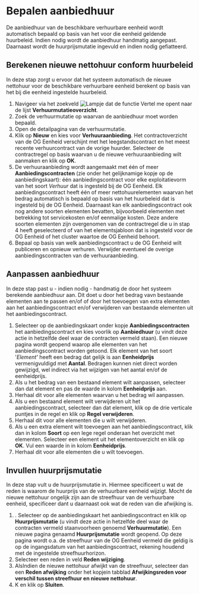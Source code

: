 # Bepalen aanbiedhuur

De aanbiedhuur van de beschikbare verhuurbare eenheid wordt automatisch bepaald op basis van het voor die eenheid geldende huurbeleid. Indien nodig wordt de aanbiedhuur handmatig aangepast. Daarnaast wordt de huurprijsmutatie ingevuld en indien nodig gefiatteerd. 

## Berekenen nieuwe nettohuur conform huurbeleid 

In deze stap zorgt u ervoor dat het systeem automatisch de nieuwe nettohuur voor de beschikbare verhuurbare eenheid berekent op basis van het bij die eenheid ingestelde huurbeleid.

 1. Navigeer via het zoekveld ![Lampje dat de functie Vertel me opent](https://docs.microsoft.com/nl-NL/dynamics365/business-central/media/ui-search/search_small.png "Vertel me wat u wilt doen") naar de lijst **Verhuurmutatieoverzicht**.
 2. Zoek de verhuurmutatie op waarvan de aanbiedhuur moet worden bepaald.
 3. Open de detailpagina van de verhuurmutatie.
 4. Klik op **Nieuw** en kies voor **Verhuuraanbieding**. Het contractoverzicht van de OG Eenheid verschijnt met het leegstandscontract en het meest recente verhuurcontract van de vorige huurder. Selecteer de contractregel op basis waarvan  u de nieuwe verhuuraanbieding wilt aanmaken en klik op **OK**. 
 5. De verhuuraanbieding wordt aangemaakt met één of meer **Aanbiedingscontracten** (zie onder het gelijknamige kopje op de aanbiedingskaart): één aanbiedingscontract voor elke exploitatievorm van het soort *Verhuur* dat is ingesteld bij de OG Eenheid. Elk aanbiedingscontract heeft één of meer nettohuurelementen waarvan het bedrag automatisch is bepaald op basis van het huurbeleid dat is ingesteld bij de OG Eenheid. Daarnaast kan elk aanbiedingscontract ook nog andere soorten elementen bevatten, bijvoorbeeld elementen met betrekking tot servicekosten en/of eenmalige kosten. Deze andere soorten elementen zijn overgenomen van de contractregel die u in stap 4 heeft geselecteerd of van het elementsjabloon dat is ingesteld voor de OG Eenheid of het cluster waartoe de OG Eenheid behoort.  
 6. Bepaal op basis van welk aanbiedingscontract u de OG Eenheid wilt publiceren en opnieuw verhuren. Verwijder eventueel de overige aanbiedingscontracten van de verhuuraanbieding. 


## Aanpassen aanbiedhuur

In deze stap past u - indien nodig - handmatig de door het systeem berekende aanbiedhuur aan. Dit doet u door het bedrag vavn bestaande elementen aan te passen en/of of door het toevoegen van extra elementen aan het aanbiedingscontract en/of verwijderen van bestaande elementen uit het aanbiedingscontract. 

 1. Selecteer op de aanbiedingskaart onder kopje **Aanbiedingscontracten** het aanbiedingscontract en kies voorlik op **Aanbiedhuur** (u vindt deze actie in hetzelfde deel waar de contracten vermeld staan). Een nieuwe pagina wordt geopend waarop alle elementen van het aanbiedingscontract worden getoond. Elk element van het soort '*Element'* heeft een bedrag dat gelijk is aan **Eenheidprijs** vermenigvuldigd met **Aantal**. Bedragen kunnen niet direct worden gewijzigd, wel indirect via het wijzigen van het aantal en/of de eenheidprijs. 
 2. Als u het bedrag van een bestaand element wilt aanpassen, selecteer dan dat element en pas de waarde in kolom **Eenheidprijs** aan. 
3. Herhaal dit voor alle elementen waarvan u het bedrag wil aanpassen. 
4. Als u een bestaand element wilt verwijderen uit het aanbiedingscontract, selecteer dan dat element, klik op de drie verticale puntjes in de regel en klik op **Regel verwijderen**. 
5. Herhaal  dit voor alle elementen die u wilt verwijderen. 
6. Als u een extra element wilt toevoegen aan het aanbiedingscontract, klik dan in kolom **Soort** op een lege regel onderaan het overzicht met elementen. Selecteer een element uit het elementoverzicht en klik op **OK**.  Vul een waarde in in kolom **Eenheidprijs**.
7. Herhaal dit voor alle elementen die u wilt toevoegen.

## Invullen huurprijsmutatie

In deze stap vult u de huurprijsmutatie in. Hiermee specificeert u wat de reden is waarom de huurprijs van de verhuurbare eenheid wijzigt. Mocht de nieuwe nettohuur ongelijk zijn aan de streefhuur van de verhuurbare eenheid, specificeer dant u daarnaast ook wat de reden van die afwijking is. 

1. . Selecteer op de aanbiedingskaart het aanbiedingscontract en klik op **Huurprijsmutatie** (u vindt deze actie in hetzelfde deel waar de contracten vermeld staanvoorheen genoemd **Verhuurmutatie**). Een nieuwe pagina genaamd **Huurprijsmutatie** wordt geopend. Op deze pagina wordt o.a. de streefhuur van de OG Eenheid vermeld die geldig is op de ingangsdatum van het aanbiedingscontract, rekening houdend met de ingestelde streefhuurhorizon. 
2. Selecteer een reden in veld **Reden wijziging**. 
3. AlsIndien de nieuwe nettohuur afwijkt van de streefhuur, selecteer dan  een **Reden afwijking** onder het kopjein tabblad **Afwijkingsreden voor verschil tussen streefhuur en nieuwe nettohuur**.
4. K en klik op **Sluiten**. 

<!--stackedit_data:
eyJoaXN0b3J5IjpbMTE4ODgyNTU5MiwtNzU4MzA3ODI5LC0yMT
E3OTA5NDkzLDE0NjU3NzM4NzEsOTk1MjUwOTU0LDQzOTY2OTgx
OCw4NjU0NzU3NzMsLTc2NTQwMTM4Ml19
-->